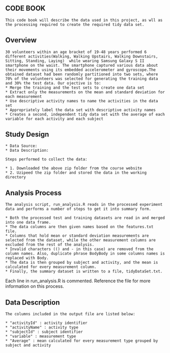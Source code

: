 ## CODE BOOK

	This code book will describe the data used in this project, as wll as the processing required to create the required tidy data set.

## Overview

	30 volunteers within an age bracket of 19-48 years performed 6 different activities(Walking, Walking Upstairs, Walking Downstairs, Sitting, Standing, Laying)  while wearing Samsung Galaxy S II smartphone on the waist. The smartphone captured various data about their movements using its embedded accelerometer and gyroscope.The obtained dataset had been randomly partitioned into two sets, where 70% of the volunteers was selected for generating the training data and 30% the test data. Our ojective is to:
	* Merge the training and the test sets to create one data set
	* Extract only the measurements on the mean and standard deviation for each measurement
	* Use descriptive activity names to name the activities in the data set
	* Appropriately label the data set with descriptive activity names
	* Creates a second, independent tidy data set with the average of each variable for each activity and each subject
	
## Study Design

	* Data Source:
	* Data Description:
	
	Steps performed to collect the data:
	
	* 1. Downloaded the above zip folder from the course website
	* 2. Uzipeed the zip folder and stored the data in the working directory
	
	
## Analysis Process

	The analysis script, run_analysis.R reads in the processed experiment data and performs a number of steps to get it into summary form.

	* Both the processed test and training datasets are read in and merged into one data frame.
	* The data columns are then given names based on the features.txt file.
	* Columns that hold mean or standard deviation measurements are selected from the dataset, while the other measurement columns are excluded from the rest of the analysis.
	* Invalid characters (() and - in this case) are removed from the column names. Also, duplicate phrase BodyBody in some columns names is replaced with Body.
	* The data is then grouped by subject and activity, and the mean is calculated for every measurement column.
	* Finally, the summary dataset is written to a file, tidyDataSet.txt.

Each line in run_analysis.R is commented. Reference the file for more information on this process.


## Data Description

	The columns included in the output file are listed below:
	
	* "activityId" : activity identifier
	* "activityName" : activity type
	* "subjectId" : subject identifier
	* "variable" : measurement type
	* "Average" : mean calculated for every measurement type grouped by subject and activity
